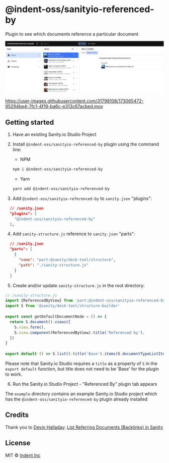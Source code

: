 # @indent-oss/sanityio-referenced-by

Plugin to see which documents reference a particular document

![Indent - Sanityio referenced-by Plugin Example](./referenced-by-example.png "Indent - Referenced By Plugin")

https://user-images.githubusercontent.com/31798108/173065472-95294be4-7fc1-4f19-ba6c-e313c67acbed.mov


## Getting started

1. Have an existing Sanity.io Studio Project

2. Install `@indent-oss/sanityio-referenced-by` plugin using the command line:

    - NPM

    ```bash
    npm i @indent-oss/sanityio-referenced-by
    ```

    - Yarn

    ```bash
    yarn add @indent-oss/sanityio-referenced-by
    ```

3. Add `@indent-oss/sanityio-referenced-by` to `sanity.json` "plugins":
```json
  // /sanity.json
  "plugins": [
    "@indent-oss/sanityio-referenced-by"
  ],
```

4. Add `sanity-structure.js` reference to `sanity.json` "parts":
```json
  // /sanity.json
  "parts": [
    {
      "name": "part:@sanity/desk-tool/structure",
      "path": "./sanity-structure.js"
    }
  ]
```

5. Create and/or update `sanity-structure.js` in the root directory:

```js
// /sanity-structure.js
import {ReferencedByView} from 'part:@indent-oss/sanityio-referenced-by'
import S from '@sanity/desk-tool/structure-builder'

export const getDefaultDocumentNode = () => {
  return S.document().views([
    S.view.form(),
    S.view.component(ReferencedByView).title('Referenced by'),
  ])
}

export default () => S.list().title('Base').items(S.documentTypeListItems())
```

Please note that Sanity.io Studio requires a `title` as a property of `S` in the `export default` function, but title does not need to be 'Base' for the plugin to work.

6. Run the Sanity.io Studio Project - "Referenced By" plugin tab appears

The `example` directory contains an example Sanity.io Studio project which has the `@indent-oss/sanityio-referenced-by` plugin already installed

## Credits

Thank you to [Devin Halladay](https://www.sanity.io/exchange/community/theflowingsky): [List Referring Documents (Backlinks) in Sanity](https://www.sanity.io/schemas/list-referring-documents-backlinks-in-sanity-1a8ada64)

## License

MIT © [Indent Inc](https://indent.com/)
